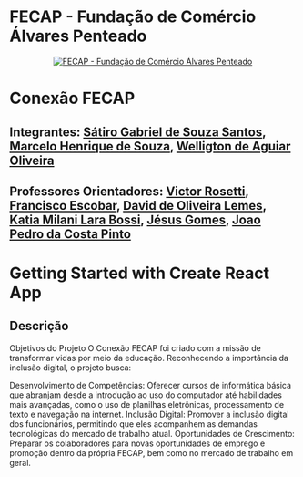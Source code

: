 # FECAP - Fundação de Comércio Álvares Penteado

<p align="center">
<a href= "https://www.fecap.br/"><img src="https://encrypted-tbn0.gstatic.com/images?q=tbn:ANd9GcRhZPrRa89Kma0ZZogxm0pi-tCn_TLKeHGVxywp-LXAFGR3B1DPouAJYHgKZGV0XTEf4AE&usqp=CAU" alt="FECAP - Fundação de Comércio Álvares Penteado" border="0"></a>
</p>

# Conexão FECAP

## Integrantes: <a href="">Sátiro Gabriel de Souza Santos</a>, <a href="">Marcelo Henrique de Souza</a>, <a href="">Welligton de Aguiar Oliveira</a>

## Professores Orientadores: <a href="https://www.linkedin.com/in/victorbarq/">Victor Rosetti</a>, <a href="https://www.linkedin.com/in/francisco-escobar/">Francisco Escobar</a>, <a href="https://www.linkedin.com/in/dolemes/">David de Oliveira Lemes</a>, <a href="https://www.linkedin.com/in/katia-bossi/">Katia Milani Lara Bossi</a>, <a href="https://www.linkedin.com/in/jésus-gomes-83b769108/">Jésus Gomes</a>,  <a href="#">Joao Pedro da Costa Pinto</a>
# Getting Started with Create React App

## Descrição
Objetivos do Projeto
O Conexão FECAP foi criado com a missão de transformar vidas por meio da educação. Reconhecendo a importância da inclusão digital, o projeto busca:

Desenvolvimento de Competências: Oferecer cursos de informática básica que abranjam desde a introdução ao uso do computador até habilidades mais avançadas, como o uso de planilhas eletrônicas, processamento de texto e navegação na internet.
Inclusão Digital: Promover a inclusão digital dos funcionários, permitindo que eles acompanhem as demandas tecnológicas do mercado de trabalho atual.
Oportunidades de Crescimento: Preparar os colaboradores para novas oportunidades de emprego e promoção dentro da própria FECAP, bem como no mercado de trabalho em geral.
